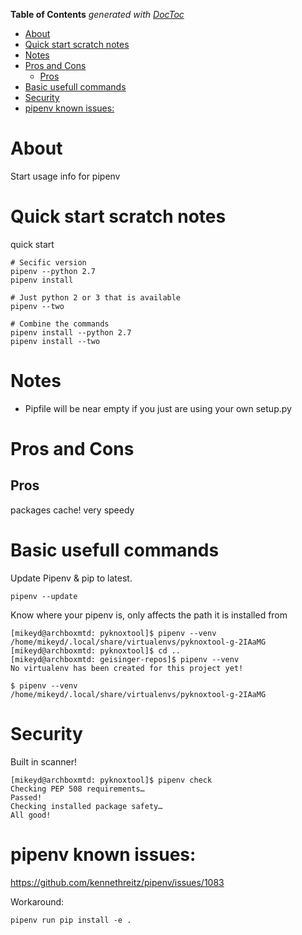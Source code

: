 <!-- START doctoc generated TOC please keep comment here to allow auto update -->
<!-- DON'T EDIT THIS SECTION, INSTEAD RE-RUN doctoc TO UPDATE -->
**Table of Contents**  *generated with [DocToc](https://github.com/thlorenz/doctoc)*

- [About](#about)
- [Quick start scratch notes](#quick-start-scratch-notes)
- [Notes](#notes)
- [Pros and Cons](#pros-and-cons)
  - [Pros](#pros)
- [Basic usefull commands](#basic-usefull-commands)
- [Security](#security)
- [pipenv known issues:](#pipenv-known-issues)

<!-- END doctoc generated TOC please keep comment here to allow auto update -->

# About

Start usage info for pipenv

# Quick start scratch notes

quick start
```
# Secific version
pipenv --python 2.7
pipenv install

# Just python 2 or 3 that is available
pipenv --two

# Combine the commands
pipenv install --python 2.7
pipenv install --two
```

# Notes

* Pipfile will be near empty if you just are using your own setup.py

# Pros and Cons

## Pros

packages cache! very speedy

# Basic usefull commands

Update Pipenv & pip to latest.
```
pipenv --update
```

Know where your pipenv is, only affects the path it is installed from
```
[mikeyd@archboxmtd: pyknoxtool]$ pipenv --venv
/home/mikeyd/.local/share/virtualenvs/pyknoxtool-g-2IAaMG
[mikeyd@archboxmtd: pyknoxtool]$ cd ..
[mikeyd@archboxmtd: geisinger-repos]$ pipenv --venv
No virtualenv has been created for this project yet!
```

```
$ pipenv --venv
/home/mikeyd/.local/share/virtualenvs/pyknoxtool-g-2IAaMG​
```

# Security

Built in scanner!
```
[mikeyd@archboxmtd: pyknoxtool]$ pipenv check
Checking PEP 508 requirements…
Passed!
Checking installed package safety…
All good!
```

# pipenv known issues:

https://github.com/kennethreitz/pipenv/issues/1083

Workaround:
```
pipenv run pip install -e .
```
